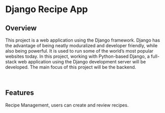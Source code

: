 # Django Recipe App

<h2>Overview</h2>
<p>
This project is a web application using the Django framework. Django has the advantage of being neatly moduralized and developer friendly, while also being powerful. It is used to run some of the world’s most popular websites today. In this project, working with Python-based Django, a full-stack web application using the Django development server will be developed. The main focus of this project will be the backend.
</p>

<br>

<h2>Features</h2>
  
Recipe Management, users can create and review recipes.
  